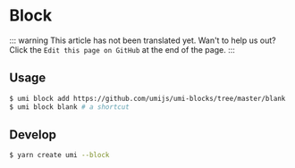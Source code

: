 # Block

::: warning
This article has not been translated yet. Wan't to help us out? Click the `Edit this page on GitHub` at the end of the page.
:::

## Usage

```bash
$ umi block add https://github.com/umijs/umi-blocks/tree/master/blank
$ umi block blank # a shortcut
```

## Develop

```bash
$ yarn create umi --block
```
